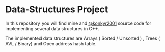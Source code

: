 # Data-Structures Project 
In this repository you will find mine and [@konkyr2001](https://github.com/konkyr2001) source code for implementing several data structures in C++.

The implemented data structures are Arrays ( Sorted / Unsorted ) , Trees ( AVL / Binary) and Open address hash table.
